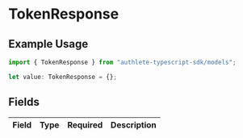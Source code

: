 # TokenResponse

## Example Usage

```typescript
import { TokenResponse } from "authlete-typescript-sdk/models";

let value: TokenResponse = {};
```

## Fields

| Field       | Type        | Required    | Description |
| ----------- | ----------- | ----------- | ----------- |